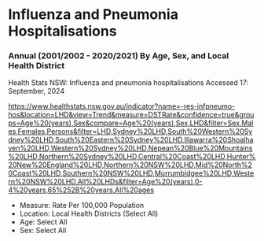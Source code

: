 # Influenza and Pneumonia Hospitalisations
### Annual (2001/2002 - 2020/2021) By Age, Sex, and Local Health District

Health Stats NSW: Influenza and pneumonia hospitalisations
Accessed 17: September, 2024

https://www.healthstats.nsw.gov.au/indicator?name=-res-infpneumo-hos&location=LHD&view=Trend&measure=DSTRate&confidence=true&groups=Age%20(years),Sex&compare=Age%20(years),Sex,LHD&filter=Sex,Males,Females,Persons&filter=LHD,Sydney%20LHD,South%20Western%20Sydney%20LHD,South%20Eastern%20Sydney%20LHD,Illawarra%20Shoalhaven%20LHD,Western%20Sydney%20LHD,Nepean%20Blue%20Mountains%20LHD,Northern%20Sydney%20LHD,Central%20Coast%20LHD,Hunter%20New%20England%20LHD,Northern%20NSW%20LHD,Mid%20North%20Coast%20LHD,Southern%20NSW%20LHD,Murrumbidgee%20LHD,Western%20NSW%20LHD,All%20LHDs&filter=Age%20(years),0-4%20years,65%252B%20years,All%20ages

- Measure: Rate Per 100,000 Population
- Location: Local Health Districts (Select All)
- Age: Select All
- Sex: Select All